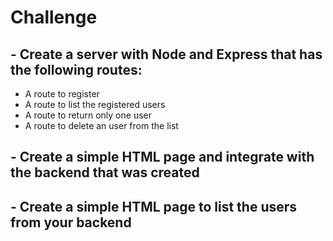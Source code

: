 <h1>Challenge</h1>
<h2>
  - Create a server with Node and Express that has the following routes:
</h2>

<ul>
  <li>A route to register</li>
  <li>A route to list the registered users</li>
  <li>A route to return only one user</li>
  <li>A route to delete an user from the list</li>
</ul>

<h2>
  - Create a simple HTML page and integrate with the backend that was created
</h2>

<h2>
  - Create a simple HTML page to list the users from your backend
</h2>
